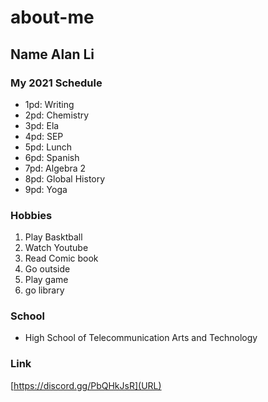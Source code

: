 # about-me
## Name  Alan Li

### My 2021 Schedule
* 1pd: Writing 
* 2pd: Chemistry
* 3pd: Ela 
* 4pd: SEP
* 5pd: Lunch
* 6pd: Spanish
* 7pd: Algebra 2
* 8pd: Global History
* 9pd: Yoga

### Hobbies

<ol>
    <li> Play Basktball </li>
    <li> Watch Youtube </li>
    <li> Read Comic book </li>
    <li> Go outside </li>
    <li> Play game </li>
    <li> go library </li>
</ol>

### School 
    
* High School of Telecommunication Arts and Technology


### Link
[https://discord.gg/PbQHkJsR](URL)
